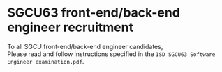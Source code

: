 # SGCU63 front-end/back-end engineer recruitment

To all SGCU front-end/back-end engineer candidates, <br />
Please read and follow instructions specified in the `ISD SGCU63 Software Engineer examination.pdf`.